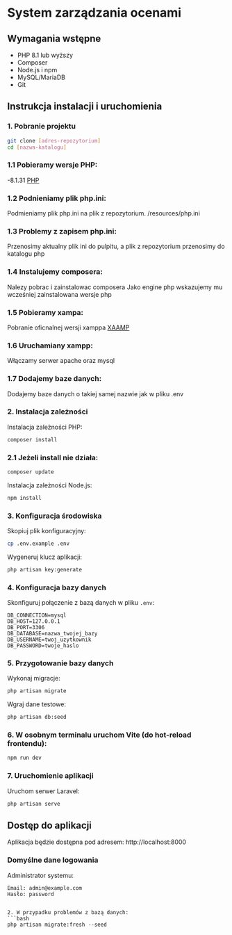 # System zarządzania ocenami

## Wymagania wstępne
- PHP 8.1 lub wyższy
- Composer
- Node.js i npm
- MySQL/MariaDB
- Git

## Instrukcja instalacji i uruchomienia

### 1. Pobranie projektu
```bash
git clone [adres-repozytorium]
cd [nazwa-katalogu]
```

### 1.1 Pobieramy wersje PHP:
-8.1.31
[PHP](https://windows.php.net/downloads/releases/php-8.1.31-nts-Win32-vs16-x64.zip)

### 1.2 Podnieniamy plik php.ini:
Podmieniamy plik php.ini na plik z repozytorium.
/resources/php.ini



### 1.3 Problemy z zapisem php.ini:
Przenosimy aktualny plik ini do pulpitu,
a plik z repozytorium przenosimy do katalogu php

### 1.4 Instalujemy composera:
Nalezy pobrac i zainstalowac composera
Jako engine php wskazujemy mu wcześniej zainstalowana wersje php


### 1.5 Pobieramy xampa:
Pobranie oficnalnej wersji xamppa
[XAAMP](https://www.apachefriends.org/download_success.html)

### 1.6 Uruchamiany xampp:
Włączamy serwer apache oraz mysql

### 1.7 Dodajemy baze danych:
Dodajemy baze danych o takiej samej nazwie jak w pliku .env

### 2. Instalacja zależności
Instalacja zależności PHP:
```bash
composer install
```

### 2.1 Jeżeli install nie działa:
```bash
composer update
```

Instalacja zależności Node.js:
```bash
npm install
```

### 3. Konfiguracja środowiska
Skopiuj plik konfiguracyjny:
```bash
cp .env.example .env
```

Wygeneruj klucz aplikacji:
```bash
php artisan key:generate
```

### 4. Konfiguracja bazy danych
Skonfiguruj połączenie z bazą danych w pliku `.env`:
```
DB_CONNECTION=mysql
DB_HOST=127.0.0.1
DB_PORT=3306
DB_DATABASE=nazwa_twojej_bazy
DB_USERNAME=twoj_uzytkownik
DB_PASSWORD=twoje_haslo
```

### 5. Przygotowanie bazy danych
Wykonaj migracje:
```bash
php artisan migrate
```

Wgraj dane testowe:
```bash
php artisan db:seed
```

### 6. W osobnym terminalu uruchom Vite (do hot-reload frontendu):
```bash
npm run dev
```


### 7. Uruchomienie aplikacji
Uruchom serwer Laravel:
```bash
php artisan serve
```



## Dostęp do aplikacji
Aplikacja będzie dostępna pod adresem: http://localhost:8000



### Domyślne dane logowania
Administrator systemu:
```
Email: admin@example.com
Hasło: password
```


```

2. W przypadku problemów z bazą danych:
```bash
php artisan migrate:fresh --seed
```

